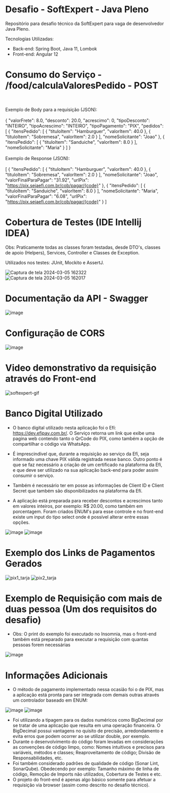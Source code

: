 # Desafio - SoftExpert - Java Pleno
Repositório para desafio técnico da SoftExpert para vaga de desenvolvedor Java Pleno.

Tecnologias Utilizadas:
 - Back-end: Spring Boot, Java 11, Lombok
 - Front-end: Angular 12

# Consumo do Serviço - /food/calculaValoresPedido - POST
<br>

Exemplo de Body para a requisição (JSON):
<br><br>
{
	"valorFrete": 8.0,
	"desconto": 20.0,
	"acrescimo": 0,
	"tipoDesconto": "INTEIRO",
	"tipoAcrescimo": "INTEIRO",
	"tipoPagamento": "PIX",
	"pedidos": [
		{
			"itensPedido": [
				{
					"tituloItem": "Hamburguer",
					"valorItem": 40.0
				},
				{
					"tituloItem": "Sobremesa",
					"valorItem": 2.0
				}
			],
			"nomeSolicitante": "Joao"
		},
		{
			"itensPedido": [
				{
					"tituloItem": "Sanduiche",
					"valorItem": 8.0
				}
			],
			"nomeSolicitante": "Maria"
		}
	]
}
<br><br>
Exemplo de Response (JSON):
<br><br>
[
	{
		"itensPedido": [
			{
				"tituloItem": "Hamburguer",
				"valorItem": 40.0
			},
			{
				"tituloItem": "Sobremesa",
				"valorItem": 2.0
			}
		],
		"nomeSolicitante": "Joao",
		"valorFinalParaPagar": "31.92",
		"urlPix": "https://pix.sejaefi.com.br/cob/pagar/{code}"
	},
	{
		"itensPedido": [
			{
				"tituloItem": "Sanduiche",
				"valorItem": 8.0
			}
		],
		"nomeSolicitante": "Maria",
		"valorFinalParaPagar": "6.08",
		"urlPix": "https://pix.sejaefi.com.br/cob/pagar/{code}"
	}
]

# Cobertura de Testes (IDE Intellij IDEA)
Obs: Praticamente todas as classes foram testadas, desde DTO's, classes de apoio (Helpers), Services, Controller e Classes de Exception.

Utilizados nos testes: JUnit, Mockito e AssertJ.

![Captura de tela 2024-03-05 162322](https://github.com/feilonn/desafio-SE/assets/60004704/0acde07a-40de-4a68-bfbf-cc79dc0edcdd)
![Captura de tela 2024-03-05 162017](https://github.com/feilonn/desafio-SE/assets/60004704/fabad142-7a5d-41b7-8433-8e33e8262a03)

# Documentação da API - Swagger
![image](https://github.com/feilonn/desafio-SE/assets/60004704/cd5a434c-7c78-4fd4-801b-151e8dc9a75a)

# Configuração de CORS
![image](https://github.com/feilonn/desafio-SE/assets/60004704/6cd11be9-dc64-4223-b1c8-92d735fbc271)


# Video demonstrativo da requisição através do Front-end
![softexpert-gif](https://github.com/feilonn/desafio-SE/assets/60004704/513dfca7-1fc5-4c22-ac9a-5995bbe30d3f)

# Banco Digital Utilizado
- O banco digital utilizado nesta aplicação foi o Efí: https://dev.efipay.com.br/. O Serviço retorna um link que exibe uma pagina web contendo tanto o QrCode do PIX, como também a opção de compartilhar o código via WhatsApp.
- É imprescindível que, durante a requisição ao serviço da Efí, seja informado uma chave PIX válida registrada nesse banco. Outro ponto é que se faz necessário a criação de um certificado na plataforma da Efí, e que deve ser utilizado na sua aplicação back-end para poder assim consumir o serviço.
- Também é necessário ter em posse as informações de Client ID e Client Secret que também são disponibilizados na plataforma da Efí.
  
- A aplicação está preparada para receber descontos e acrescimos tanto em valores inteiros, por exemplo: R$ 20.00, como também em porcentagem. Foram criados ENUM's para esse controle e no front-end existe um input do tipo select onde é possível alterar entre essas opções.
  
![image](https://github.com/feilonn/desafio-SE/assets/60004704/018adfc4-a0cb-4d0a-948f-2ee5aa0b31de)
![image](https://github.com/feilonn/desafio-SE/assets/60004704/ffecbb57-979b-4798-bc45-e8b3e984e5cc)

# Exemplo dos Links de Pagamentos Gerados
![pix1_tarja](https://github.com/feilonn/desafio-SE/assets/60004704/37bd0032-24e5-4362-9fdd-5c77fa84d61a)
![pix2_tarja](https://github.com/feilonn/desafio-SE/assets/60004704/c328dc01-32ec-4f42-9696-26873166f8b0)

# Exemplo de Requisição com mais de duas pessoa (Um dos requisitos do desafio)
- Obs: O print do exemplo foi executado no Insomnia, mas o front-end também está preparado para executar a requisição com quantas pessoas forem necessárias

![image](https://github.com/feilonn/desafio-SE/assets/60004704/c7024151-d4b0-442c-8b94-fdbfdb2ccd39)

# Informações Adicionais
- O método de pagamento implementado nessa ocasião foi o de PIX, mas a aplicação está pronta para ser integrada com demais outras através um controlador baseado em ENUM:
  
![image](https://github.com/feilonn/desafio-SE/assets/60004704/6a0c5be6-fcce-4a8d-ac08-bb875c544336)
![image](https://github.com/feilonn/desafio-SE/assets/60004704/93d655a8-41c3-48b2-b65c-1eeff82c65a6)

- Foi utilizando a tipagem para os dados numéricos como BigDecimal por se tratar de uma aplicação que resulta em uma operação financeira. O BigDecimal possui vantagens no quisito de precisão, arredondamento e evita erros que podem ocorrer ao se utilizar double, por exemplo.
- Durante o desenvolvimento do código foram levadas em considerações as convenções de código limpo, como: Nomes intuitivos e precisos para variáveis, métodos e classes; Reaproveitamento de código; Divisão de Responsabilidades, etc.
- Foi também considerado padrões de qualidade de código (Sonar Lint, SonarQube). Obedecendo por exemplo: Tamanho máximo de linha de código, Remoção de Imports não utilizados, Cobertura de Testes e etc. 
- O projeto do front-end é apenas algo básico somente para afetuar a requisição via browser (assim como descrito no desafio técnico).
